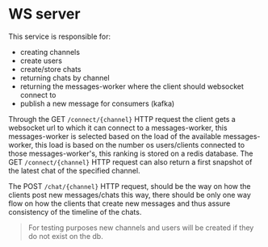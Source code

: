 # WS server

This service is responsible for:

* creating channels
* create users
* create/store chats
* returning chats by channel
* returning the messages-worker where the client should websocket connect to
* publish a new message for consumers (kafka)

Through the GET `/connect/{channel}` HTTP request the client gets a websocket url
to which it can connect to a messages-worker, this messages-worker is selected based
on the load of the available messages-worker, this load is based on the number os users/clients
connected to those messages-worker's, this ranking is stored on a redis database.
The GET `/connect/{channel}` HTTP request can also return a first snapshot of the latest chat of the
specified channel.

The POST `/chat/{channel}` HTTP request, should be the way on how the clients post new messages/chats
this way, there should be only one way flow on how the clients that create new messages and thus
assure consistency of the timeline of the chats.

> For testing purposes new channels and users will be created if they do not exist on the db.